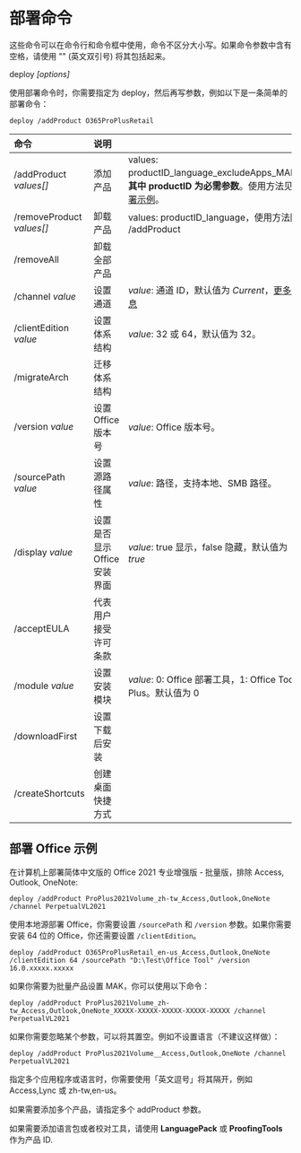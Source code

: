 # 部署命令

这些命令可以在命令行和命令框中使用，命令不区分大小写。如果命令参数中含有空格，请使用 "" (英文双引号) 将其包括起来。

deploy *[options]*

使用部署命令时，你需要指定为 deploy，然后再写参数，例如以下是一条简单的部署命令：

``` batch
deploy /addProduct O365ProPlusRetail
```

| 命令 | 说明 |  |
| :-- | :-- | :-- |
| /addProduct *values[]* | 添加产品 | values: productID_language_excludeApps_MAK，**其中 productID 为必需参数**。使用方法见[部署示例](deploy.md#部署-office-示例)。 |
| /removeProduct *values[]* | 卸载产品 | values: productID_language，使用方法同 /addProduct |
| /removeAll | 卸载全部产品 |  |
| /channel *value* | 设置通道 | *value*: 通道 ID，默认值为 *Current*，[更多信息](/zh-cn/deploy/settings/basic.md#更新通道) |
| /clientEdition *value* | 设置体系结构 | *value*: 32 或 64，默认值为 32。 |
| /migrateArch | 迁移体系结构 |  |
| /version *value* | 设置 Office 版本号 | *value*: Office 版本号。 |
| /sourcePath *value* | 设置源路径属性 | *value*: 路径，支持本地、SMB 路径。 |
| /display *value* | 设置是否显示 Office 安装界面 | *value*: true 显示，false 隐藏，默认值为 *true* |
| /acceptEULA | 代表用户接受许可条款 |  |
| /module *value* | 设置安装模块 | *value*: 0: Office 部署工具，1: Office Tool Plus。默认值为 0 |
| /downloadFirst | 设置下载后安装 |  |
| /createShortcuts | 创建桌面快捷方式 |  |

## 部署 Office 示例

在计算机上部署简体中文版的 Office 2021 专业增强版 - 批量版，排除 Access, Outlook, OneNote:

``` batch
deploy /addProduct ProPlus2021Volume_zh-tw_Access,Outlook,OneNote /channel PerpetualVL2021
```

使用本地源部署 Office，你需要设置 `/sourcePath` 和 `/version` 参数。如果你需要安装 64 位的 Office，你还需要设置 `/clientEdition`。

``` batch
deploy /addProduct O365ProPlusRetail_en-us_Access,Outlook,OneNote /clientEdition 64 /sourcePath "D:\Test\Office Tool" /version 16.0.xxxxx.xxxxx
```

如果你需要为批量产品设置 MAK，你可以使用以下命令：

``` batch
deploy /addProduct ProPlus2021Volume_zh-tw_Access,Outlook,OneNote_XXXXX-XXXXX-XXXXX-XXXXX-XXXXX /channel PerpetualVL2021
```

如果你需要忽略某个参数，可以将其置空。例如不设置语言（不建议这样做）：

``` batch
deploy /addProduct ProPlus2021Volume__Access,Outlook,OneNote /channel PerpetualVL2021
```

指定多个应用程序或语言时，你需要使用「英文逗号」将其隔开，例如 Access,Lync 或 zh-tw,en-us。

如果需要添加多个产品，请指定多个 addProduct 参数。

如果需要添加语言包或者校对工具，请使用 **LanguagePack** 或 **ProofingTools** 作为产品 ID.
